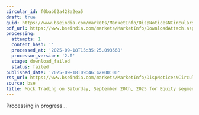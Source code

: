 ```yaml
---
circular_id: f0bab62a428a2ea5
draft: true
guid: https://www.bseindia.com/markets/MarketInfo/DispNoticesNCirculars.aspx?Noticeid={5F6DEAD9-0F10-4818-A7DB-6A34E56DD15F}&noticeno=20250918-11&dt=09/18/2025&icount=11&totcount=61&flag=0
pdf_url: https://www.bseindia.com/markets/MarketInfo/DownloadAttach.aspx?id=20250918-11&attachedId=
processing:
  attempts: 1
  content_hash: ''
  processed_at: '2025-09-18T15:35:25.093568'
  processor_version: '2.0'
  stage: download_failed
  status: failed
published_date: '2025-09-18T09:46:42+00:00'
rss_url: https://www.bseindia.com/markets/MarketInfo/DispNoticesNCirculars.aspx?Noticeid={5F6DEAD9-0F10-4818-A7DB-6A34E56DD15F}&noticeno=20250918-11&dt=09/18/2025&icount=11&totcount=61&flag=0
source: bse
title: Mock Trading on Saturday, September 20th, 2025 for Equity segment (PR)
---
```


Processing in progress...